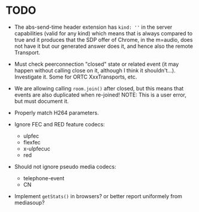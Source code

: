 # TODO

* The abs-send-time header extension has `kind: ''` in the server capabilities (valid for any kind) which means that is always compared to true and it produces that the SDP offer of Chrome, in the m=audio, does not have it but our generated answer does it, and hence also the remote Transport.

* Must check peerconnection "closed" state or related event (it may happen without calling close on it, although I think it shouldn't...). Investigate it. Some for ORTC XxxTransports, etc.

* We are allowing calling `room.join()` after closed, but this means that events are also duplicated when re-joined! NOTE: This is a user error, but must document it.

* Properly match H264 parameters.

* Ignore FEC and RED feature codecs:
  * ulpfec
  * flexfec
  * x-ulpfecuc
  * red

* Should not ignore pseudo media codecs:
  * telephone-event
  * CN

* Implement `getStats()` in browsers? or better report uniformely from mediasoup?
